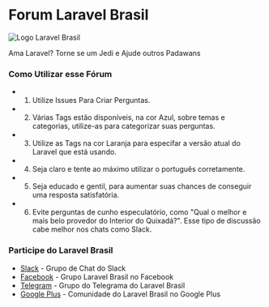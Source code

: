 # Forum Laravel Brasil

![Logo Laravel Brasil](https://avatars3.githubusercontent.com/u/2520773?v=3&s=100)

Ama Laravel? Torne se um Jedi e Ajude outros Padawans 

### Como Utilizar esse Fórum
 
 - 1) Utilize Issues Para Criar Perguntas.
 - 2) Várias Tags estão disponíveis, na cor Azul, sobre temas e categorias, utilize-as para categorizar suas perguntas.
 - 3) Utilize as Tags na cor Laranja para especifar a versão atual do Laravel que está usando.
 - 4) Seja claro e tente ao máximo utilizar o português corretamente.
 - 5) Seja educado e gentil, para aumentar suas chances de conseguir uma resposta satisfatória.
 - 6) Evite perguntas de cunho especulatório, como "Qual o melhor e mais belo provedor do Interior do Quixadá?". Esse tipo de discussão cabe melhor nos chats como Slack.
 
### Participe do Laravel Brasil
 - [Slack](http://slack.laravel.com.br) - Grupo de Chat do Slack
 - [Facebook](https://www.facebook.com/groups/laravelbrasil/) - Grupo Laravel Brasil no Facebook
 - [Telegram](https://t.me/laravelbr) - Grupo do Telegrama do Laravel Brasil
 - [Google Plus](https://plus.google.com/communities/116661672628675028624) - Comunidade do Laravel Brasil no Google Plus
